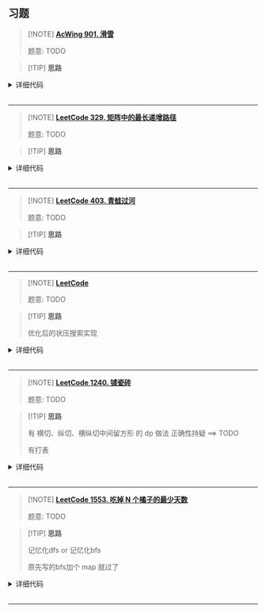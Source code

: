 

## 习题

> [!NOTE] **[AcWing 901. 滑雪](https://www.acwing.com/problem/content/903/)**
> 
> 题意: TODO

> [!TIP] **思路**
> 
> 

<details>
<summary>详细代码</summary>
<!-- tabs:start -->

##### **C++**

```cpp
#include <bits/stdc++.h>
using namespace std;

const int maxn = 305;
int n, m;
int h[maxn][maxn];
int f[maxn][maxn];

int dx[4] = {-1, 0, 0, 1}, dy[4] = {0, -1, 1, 0};
int dp(int x, int y) {
    if (f[x][y] != -1) return f[x][y];
    f[x][y] = 1;
    for (int i = 0; i < 4; ++i) {
        int nx = x + dx[i], ny = y + dy[i];
        if (nx < 1 || nx > n || ny < 1 || ny > m || h[nx][ny] >= h[x][y])
            continue;
        f[x][y] = max(f[x][y], dp(nx, ny) + 1);
    }
    return f[x][y];
}

int main() {
    cin >> n >> m;
    for (int i = 1; i <= n; ++i)
        for (int j = 1; j <= m; ++j) cin >> h[i][j];
    int res = 0;
    memset(f, -1, sizeof f);
    for (int i = 1; i <= n; ++i)
        for (int j = 1; j <= m; ++j) res = max(res, dp(i, j));
    cout << res << endl;
}
```

##### **Python**

```python
# 这个题常见的应该是dfs和bfs，dp的思想是对以及访问过的点算出来最大路径，从而每次不用重复计算，这个优化dfs本身的方法其实是一样的

# 状态表示：f[i,j] 所有从(i,j)开始滑的路径
# 状态计算：按照第一步往哪个方向滑的，可以把所有情况分成四类：向上，下，左，右。
# 比如向右滑的最大值：(i,j)-->(i,j+1) ，那就是求(i,j+1)开始滑的最大值，那就是f[i,j+1],有一个前提条件：那就是h[i,j]>h[i,j+1]

def dp(x, y):
    if f[x][y] != -1:
        return f[x][y]  # 踩坑：判断是否已经计算过了，计算过了 直接返回，这就是记忆化搜索
    f[x][y] = 1  # 如果这个点没有被计算过，那初始值是为1的。（自己也算一步）
    dx, dy = [0, 0, -1, 1], [1, -1, -0, 0]
    for i in range(4):
        a, b = x + dx[i], y + dy[i]
        if 1 <= a <= n and 1 <= b <= m and g[x][y] > g[a][b]:
            f[x][y] = max(f[x][y], dp(a, b) + 1)
    return f[x][y]


if __name__ == '__main__':
    N = 310
    g = [[0] * N for _ in range(N)]
    f = [[-1] * N for _ in range(N)]
    dx = [(0, 1), (0, -1), (1, 0), (-1, 0)]

    n, m = map(int, input().split())
    for i in range(1, n + 1):
        nums = map(int, input().split())
        for j, val in enumerate(nums):
            g[i][j + 1] = val
    # 这样处理也可以哦         
    # g1=[[0]*N]
    # for i in range(n):
    #   g1.append([0] + list(map(int, input().split())))

    # 更简约的处理输入：==> 就让下标从0开始，下面遍历也需要改成i,j从0到n/m，dp函数判断也是[0,n/m]
    # g = []
    # for i in range(n):
    #    g.append(list(map(int, input().split())))
    res = 0
    for i in range(1, n + 1):
        for j in range(1, m + 1):
            res = max(res, dp(i, j))
    print(res)
```

<!-- tabs:end -->
</details>

<br>

* * *

> [!NOTE] **[LeetCode 329. 矩阵中的最长递增路径](https://leetcode-cn.com/problems/longest-increasing-path-in-a-matrix/)**
> 
> 题意: TODO

> [!TIP] **思路**
> 
> 

<details>
<summary>详细代码</summary>
<!-- tabs:start -->

##### **C++**

```cpp
class Solution {
public:
    int n, m;
    vector<vector<int>> f, w;
    int dx[4] = {-1, 0, 1, 0}, dy[4] = {0, 1, 0, -1};

    int dp(int x, int y) {
        auto& v = f[x][y];
        if (v != -1) return v;
        v = 1;
        for (int i = 0; i < 4; i ++ ) {
            int a = x + dx[i], b = y + dy[i];
            if (a >= 0 && a < n && b >= 0 && b < m && w[x][y] < w[a][b])
                v = max(v, dp(a, b) + 1);
        }
        return v;
    }

    int longestIncreasingPath(vector<vector<int>>& matrix) {
        if (matrix.empty() || matrix[0].empty()) return 0;
        w = matrix;
        n = w.size(), m = w[0].size();
        f = vector<vector<int>>(n, vector<int>(m, -1));

        int res = 0;
        for (int i = 0; i < n; i ++ )
            for (int j = 0; j < m; j ++ )
                res = max(res, dp(i, j));
        return res;
    }
};
```

##### **Python**

```python

```

<!-- tabs:end -->
</details>

<br>

* * *

> [!NOTE] **[LeetCode 403. 青蛙过河](https://leetcode-cn.com/problems/frog-jump/)**
> 
> 题意: TODO

> [!TIP] **思路**
> 
> 

<details>
<summary>详细代码</summary>
<!-- tabs:start -->

##### **C++**

```cpp
class Solution {
public:
    unordered_map<int, int> hash;
    vector<int> stones;
    map<pair<int, int>, bool> f;

    bool dp(int i, int j) {
        if (f.count({i, j})) return f[{i, j}];
        f[{i, j}] = false;
        for (int k = max(1, j - 1); k <= j + 1; ++ k )
            if (hash.count(stones[i] - k)) {
                int p = hash[stones[i] - k];
                if (dp(p, k)) {
                    f[{i, j}] = true;
                    break;
                }
            }
        return f[{i, j}];
    }

    bool canCross(vector<int>& _stones) {
        stones = _stones;
        int n = stones.size();
        for (int i = 0; i < n; ++ i ) hash[stones[i]] = i;
        // 从0向【后】跳1初始化合法
        f[{0, 1}] = true;
        for (int i = 0; i < n; ++ i )
            // 遍历可能结果集
            if (dp(n - 1, i)) return true;
        return false;
    }
};
```

##### **C++**

```cpp
// yxc
const int N = 2010;

int f[N][N];

class Solution {
public:
    unordered_map<int, int> hash;
    vector<int> stones;

    int dp(int x, int y) {
        if (f[x][y] != -1) return f[x][y];
        f[x][y] = 0;
        for (int k = max(1, y - 1); k <= y + 1; k ++ ) {
            int z = stones[x] - k;
            if (hash.count(z)) {
                int p = hash[z];
                if (dp(p, k)) {
                    f[x][y] = 1;
                    break;
                }
            }
        }
        return f[x][y];
    }

    bool canCross(vector<int>& _stones) {
        stones = _stones;
        int n = stones.size();
        for (int i = 0; i < n; i ++ ) hash[stones[i]] = i;
        memset(f, -1, sizeof f);
        f[0][1] = 1;
        for (int i = 0; i < n; i ++ )
            if (dp(n - 1, i))
                return true;
        return false;
    }
};
```

##### **Python**

```python

```

<!-- tabs:end -->
</details>

<br>

* * *

> [!NOTE] **[LeetCode ]()**
> 
> 题意: TODO

> [!TIP] **思路**
> 
> 优化后的状压搜索实现

<details>
<summary>详细代码</summary>
<!-- tabs:start -->

##### **C++ 优化**

```cpp
class Solution {
public:
// 优化 according
    // f[x] 表示某个状态是必胜还是必败
    vector<int> f;
    int n, m;
    int dp(int x) {
        if (f[x] != -1) return f[x];
        int sum = 0;
        for (int i = 0; i < n; ++ i )
            if (x >> i & 1)
                sum += i + 1;
        for (int i = 0; i < n; ++ i ) {
            if (x >> i & 1) continue;
            if (sum + i + 1 >= m) return f[x] = 1;  // 可以拿 i 必胜
            if (!dp(x + (1 << i))) return f[x] = 1; // 可以导致对方必败 必胜
        }
        return f[x] = 0;
    }
    bool canIWin(int _n, int _m) {
        n = _n, m = _m;
        if (n * (n + 1) / 2 < m) return false;
        f.resize(1 << n, -1);
        return dp(0);
    }
};
```

##### **C++**

```cpp
class Solution {
public:
    // 不能使用重复整数 状态压缩20个位
    // dp[i][j] 表示剩下整数状态为i时 累积和为j的先手结果
    // dp[i][j] = 穷举接下来选择每一个数的下一个状态是否可能为true
    // 如果有任意一个值为true 则当前状态必败 否则必胜
    int mxInt, tot;
    //unordered_map<pair<int,int>, int> m;  // hash不可用
    map<pair<int, int>, int> m;
    bool dfs(int state, int sum) {
        if (sum >= tot) return true;
        if (m.find({state, sum}) != m.end()) return m[{state, sum}];
        bool f = true;
        for (int i = 1; i <= mxInt; ++ i )
            if ((state & (1 << i)) == 0)
                if (dfs(state | (1 << i), sum + i)) {
                    f = false;
                    break;
                }
        return m[{state,sum}] = f;
    }
    bool canIWin(int maxChoosableInteger, int desiredTotal) {
        mxInt = maxChoosableInteger, tot = desiredTotal;
        // 所有数相加仍小于tot false
        if ((mxInt + 1) * mxInt / 2 < tot) return false;
        for (int i = 1; i <= mxInt; ++ i )
            // 选择 i 当前sum为i
            if (dfs(1 << i, i))
                return true;
        return false;
    }
};
```

##### **Python**

```python

```

<!-- tabs:end -->
</details>

<br>

* * *

> [!NOTE] **[LeetCode 1240. 铺瓷砖](https://leetcode-cn.com/problems/tiling-a-rectangle-with-the-fewest-squares/)**
> 
> 题意: TODO

> [!TIP] **思路**
> 
> 有 横切、纵切、横纵切中间留方形 的 dp 做法 正确性持疑 ==> TODO
> 
> 有打表

<details>
<summary>详细代码</summary>
<!-- tabs:start -->

##### **C++**

```cpp
vector<vector<int>> v = {{1},
                         {2, 1},
                         {3, 3, 1},
                         {4, 2, 4, 1},
                         {5, 4, 4, 5, 1},
                         {6, 3, 2, 3, 5, 1},
                         {7, 5, 5, 5, 5, 5, 1},
                         {8, 4, 5, 2, 5, 4, 7, 1},
                         {9, 6, 3, 6, 6, 3, 6, 7, 1},
                         {10, 5, 6, 4, 2, 4, 6, 5, 6, 1},
                         {11, 7, 6, 6, 6, 6, 6, 6, 7, 6, 1},
                         {12, 6, 4, 3, 6, 2, 6, 3, 4, 5, 7, 1},
                         {13, 8, 7, 7, 6, 6, 6, 6, 7, 7, 6, 7, 1}};

int tilingRectangle(int n, int m) {
    if (n < m) swap(n, m);
    return v[n - 1][m - 1];
}
```

##### **Python**

```python

```

<!-- tabs:end -->
</details>

<br>

* * *

> [!NOTE] **[LeetCode 1553. 吃掉 N 个橘子的最少天数](https://leetcode-cn.com/problems/minimum-number-of-days-to-eat-n-oranges/)**
> 
> 题意: TODO

> [!TIP] **思路**
> 
> 记忆化dfs or 记忆化bfs
> 
> 原先写的bfs加个 map 就过了

<details>
<summary>详细代码</summary>
<!-- tabs:start -->

##### **C++ dfs**

```cpp
class Solution {
public:
    // f[n] n个橘子可以吃的最小天数
    // f[0] = 0, f[1] = 1;
    // f[x] = v
    //          f[x+1] = min(f[x+1], f[x]+1);
    //          f[x*2] = min(f[x*2], f[x]+1);
    //          f[x*3] = min(f[x*3], f[x]+1);
    // n范围比较大 说明可以找规律
    // ====> 找规律失败 说明考虑记忆化
    // 记忆化的策略由推理可知 尽可能吃2/3

    // 12ms
    unordered_map<int, int> m;
    int find(int x) {
        if (m.count(x)) return m[x];
        if (x == 0)
            return 0;
        else if (x == 1)
            return 1;
        else if (x == 2)
            return 2;
        return m[x] = min(find(x / 3) + x % 3, find(x / 2) + x % 2) + 1;
    }
    int minDays(int n) { return find(n); }
};
```

##### **C++ bfs**

```cpp
class Solution {
public:
    // 广搜
    // 156ms
    int minDays(int n) {
        unordered_map<int, bool> m;
        queue<int> q;
        q.push(n);
        int d = 0;
        while (!q.empty()) {
            int sz = q.size();
            while (sz--) {
                int nv = q.front();
                q.pop();
                if (!nv) return d;
                if (nv % 3 == 0 && !m[nv / 3]) {
                    q.push(nv / 3);
                    m[nv / 3] = true;
                }
                if (nv % 2 == 0 && !m[nv / 2]) {
                    q.push(nv / 2);
                    m[nv / 2] = true;
                }
                if (!m[nv - 1]) {
                    q.push(nv - 1);
                    m[nv - 1] = true;
                }
            }
            ++d;
        }
        return d;
    }
};
```

##### **Python**

```python

```

<!-- tabs:end -->
</details>

<br>

* * *